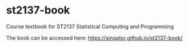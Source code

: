 # st2137-book
Course textbook for ST2137 Statistical Computing and Programming

The book can be accessed here: <https://singator.github.io/st2137-book/>

